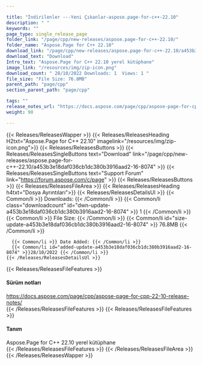```yaml
---

title: "İndirilenler ---Yeni Çıkanlar-aspose.page-for-c++-22.10"
description: " "
keywords: ""
page_type: single_release_page
folder_link: "/page/cpp/new-releases/aspose.page-for-c++-22.10/"
folder_name: "Aspose.Page for C++ 22.10"
download_link: "/page/cpp/new-releases/aspose.page-for-c++-22.10/a453b3e18daf036cb1dc380b3916aad2-16-8074"
download_text: "Download"
Intro_text: "Aspose.Page for C++ 22.10 yerel kütüphane"
image_link: "/resources/img/zip-icon.png"
download_count: " 28/10/2022 Downloads: 1  Views: 1 "
file_size: "File Size: 76.8MB"
parent_path: "page/cpp"
section_parent_path: "page/cpp"

tags: ""
release_notes_url: "https://docs.aspose.com/page/cpp/aspose-page-for-cpp-22-10-release-notes/"
weight: 90

---
```


{{< Releases/ReleasesWapper >}}
  {{< Releases/ReleasesHeading H2txt="Aspose.Page for C++ 22.10" imagelink="/resources/img/zip-icon.png">}}
  {{< Releases/ReleasesButtons >}}
    {{< Releases/ReleasesSingleButtons text="Download" link="/page/cpp/new-releases/aspose.page-for-c++-22.10/a453b3e18daf036cb1dc380b3916aad2-16-8074" >}}
    {{< Releases/ReleasesSingleButtons text="Support Forum" link="https://forum.aspose.com/c/page" >}}
  {{< Releases/ReleasesButtons >}}
  {{< Releases/ReleasesFileArea >}}
    {{< Releases/ReleasesHeading h4txt="Dosya Ayrıntıları">}}
    {{< Releases/ReleasesDetailsUl >}}
      {{< Common/li >}} Downloads: {{< /Common/li >}}
      {{< Common/li class="downloadcount" id="dwn-update-a453b3e18daf036cb1dc380b3916aad2-16-8074" >}} 1 {{< /Common/li >}}
      {{< Common/li >}} File Size: {{< /Common/li >}}
      {{< Common/li id="size-update-a453b3e18daf036cb1dc380b3916aad2-16-8074" >}} 76.8MB {{< /Common/li >}}

      {{< Common/li >}} Date Added: {{< /Common/li >}}
      {{< Common/li id="added-update-a453b3e18daf036cb1dc380b3916aad2-16-8074" >}}28/10/2022 {{< /Common/li >}}
    {{< /Releases/ReleasesDetailsUl >}}

  {{< Releases/ReleasesFileFeatures >}}
      <h4>Sürüm notları</h4><div> <a href='https://docs.aspose.com/page/cpp/aspose-page-for-cpp-22-10-release-notes/'>https://docs.aspose.com/page/cpp/aspose-page-for-cpp-22-10-release-notes/</a></div>
  {{< /Releases/ReleasesFileFeatures >}}
  {{< Releases/ReleasesFileFeatures >}}
      <h4>Tanım</h4><div class="HTMLDescription"> Aspose.Page for C++ 22.10 yerel kütüphane</div>
  {{< /Releases/ReleasesFileFeatures >}}
 {{< /Releases/ReleasesFileArea >}}
{{< /Releases/ReleasesWapper >}}



